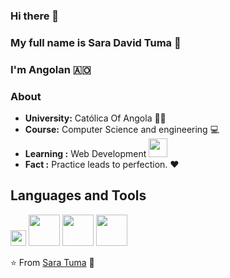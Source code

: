### Hi there 👋


### My full name is Sara David Tuma 💖
### I'm Angolan 🇦🇴


### About

-  **University:** Católica Of Angola  🧘‍♀️ 
-  **Course:** Computer Science and engineering 💻
-  **Learning :** Web Development <img src="https://media.giphy.com/media/WUlplcMpOCEmTGBtBW/giphy.gif" width="30">
-  **Fact :** Practice leads to perfection. :heart:


## Languages and Tools 

<p align="left">
  <img src="https://media3.giphy.com/media/kdFc8fubgS31b8DsVu/giphy.webp" width="25">
  <img src="https://media3.giphy.com/media/ln7z2eWriiQAllfVcn/200w.webp" width="50">
  <img src="https://i.giphy.com/media/IdyAQJVN2kVPNUrojM/200.webp" width="50">
  <img src="https://media.giphy.com/media/KzJkzjggfGN5Py6nkT/giphy.gif" width="50">
  
 
</p>




⭐️ From [Sara Tuma](https://github.com/SaraTuma) 💖
